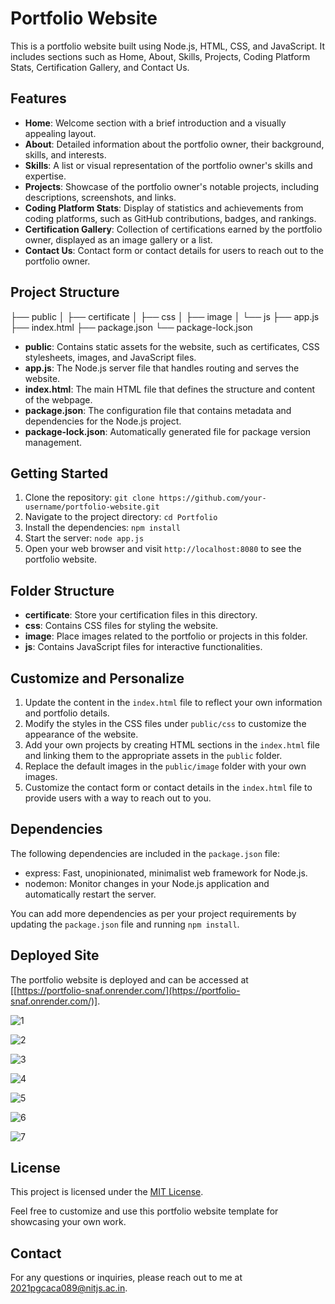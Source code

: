 # Portfolio Website

This is a portfolio website built using Node.js, HTML, CSS, and JavaScript. It includes sections such as Home, About, Skills, Projects, Coding Platform Stats, Certification Gallery, and Contact Us.

## Features

- **Home**: Welcome section with a brief introduction and a visually appealing layout.
- **About**: Detailed information about the portfolio owner, their background, skills, and interests.
- **Skills**: A list or visual representation of the portfolio owner's skills and expertise.
- **Projects**: Showcase of the portfolio owner's notable projects, including descriptions, screenshots, and links.
- **Coding Platform Stats**: Display of statistics and achievements from coding platforms, such as GitHub contributions, badges, and rankings.
- **Certification Gallery**: Collection of certifications earned by the portfolio owner, displayed as an image gallery or a list.
- **Contact Us**: Contact form or contact details for users to reach out to the portfolio owner.

## Project Structure

├── public
│ ├── certificate
│ ├── css
│ ├── image
│ └── js
├── app.js
├── index.html
├── package.json
└── package-lock.json


- **public**: Contains static assets for the website, such as certificates, CSS stylesheets, images, and JavaScript files.
- **app.js**: The Node.js server file that handles routing and serves the website.
- **index.html**: The main HTML file that defines the structure and content of the webpage.
- **package.json**: The configuration file that contains metadata and dependencies for the Node.js project.
- **package-lock.json**: Automatically generated file for package version management.

## Getting Started

1. Clone the repository: `git clone https://github.com/your-username/portfolio-website.git`
2. Navigate to the project directory: `cd Portfolio`
3. Install the dependencies: `npm install`
4. Start the server: `node app.js`
5. Open your web browser and visit `http://localhost:8080` to see the portfolio website.

## Folder Structure

- **certificate**: Store your certification files in this directory.
- **css**: Contains CSS files for styling the website.
- **image**: Place images related to the portfolio or projects in this folder.
- **js**: Contains JavaScript files for interactive functionalities.

## Customize and Personalize

1. Update the content in the `index.html` file to reflect your own information and portfolio details.
2. Modify the styles in the CSS files under `public/css` to customize the appearance of the website.
3. Add your own projects by creating HTML sections in the `index.html` file and linking them to the appropriate assets in the `public` folder.
4. Replace the default images in the `public/image` folder with your own images.
5. Customize the contact form or contact details in the `index.html` file to provide users with a way to reach out to you.

## Dependencies

The following dependencies are included in the `package.json` file:

- express: Fast, unopinionated, minimalist web framework for Node.js.
- nodemon: Monitor changes in your Node.js application and automatically restart the server.

You can add more dependencies as per your project requirements by updating the `package.json` file and running `npm install`.

## Deployed Site

The portfolio website is deployed and can be accessed at [[https://portfolio-snaf.onrender.com/](https://portfolio-snaf.onrender.com/)].

![1](<img src = "https://github.com/Anuk-1511/Portfolio/assets/61133543/f4dd4df2-55e1-459d-b8a4-904da1e1850c" width="100" height="100">)

![2](https://github.com/Anuk-1511/Portfolio/assets/61133543/934f2043-3dc6-4a76-9b5f-2412154590d4)

![3](https://github.com/Anuk-1511/Portfolio/assets/61133543/9da43e5f-0c4a-433c-bf3b-8184f23c3860)

![4](https://github.com/Anuk-1511/Portfolio/assets/61133543/51bd55ca-af97-4573-b1fc-4833deebc118)

![5](https://github.com/Anuk-1511/Portfolio/assets/61133543/81d94710-4985-4334-84b4-1fc731922d86)

![6](https://github.com/Anuk-1511/Portfolio/assets/61133543/4a7d7f56-7c08-4316-8041-bfb7584fa09d)

![7](https://github.com/Anuk-1511/Portfolio/assets/61133543/cd3a20aa-59f9-4189-9149-68e58e664a17)

## License

This project is licensed under the [MIT License](LICENSE).

Feel free to customize and use this portfolio website template for showcasing your own work.

## Contact

For any questions or inquiries, please reach out to me at [2021pgcaca089@nitjs.ac.in](mailto:y2021pgcaca089@nitjs.ac.in).
